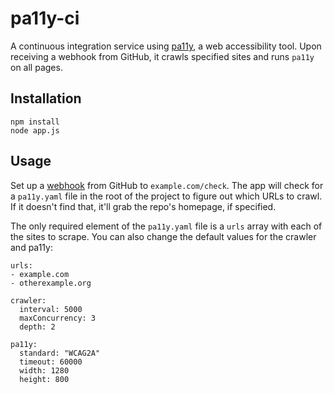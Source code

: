 # pa11y-ci

A continuous integration service using [pa11y](https://github.com/nature/pa11y), a web accessibility tool. Upon receiving a webhook from GitHub, it crawls specified sites and runs `pa11y` on all pages.

## Installation

    npm install
    node app.js

## Usage

Set up a [webhook](https://developer.github.com/webhooks/creating/) from GitHub to `example.com/check`. The app will check for a `pa11y.yaml` file in the root of the project to figure out which URLs to crawl. If it doesn't find that, it'll grab the repo's homepage, if specified.

The only required element of the `pa11y.yaml` file is a `urls` array with each of the sites to scrape. You can also change the default values for the crawler and pa11y:

    urls:
    - example.com
    - otherexample.org

    crawler:
      interval: 5000
      maxConcurrency: 3
      depth: 2

    pa11y:
      standard: "WCAG2A"
      timeout: 60000
      width: 1280
      height: 800
